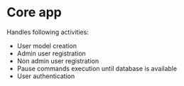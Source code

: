 # Core app

Handles following activities:

- User model creation
- Admin user registration 
- Non admin user registration 
- Pause commands execution until database is available
- User authentication